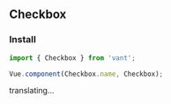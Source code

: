 ## Checkbox

### Install
``` javascript
import { Checkbox } from 'vant';

Vue.component(Checkbox.name, Checkbox);
```

translating...
